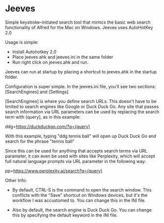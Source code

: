 # Jeeves
Simple keystroke-initiated search tool that mimics the basic web search functionality of Alfred for the Mac on Windows. Jeeves uses AutoHotKey 2.0

Usage is simple:

- Install Autohotkey 2.0
- Place jeeves.ahk and jeeves.ini in the same folder
- Run right click on jeeves.ahk and run. 

Jeeves can run at startup by placing a shortcut to jeeves.ahk in the startup folder.

Configuration is super simple. In the jeeves.ini file, you'll see two sections: [SearchEngines] and [Settings]

[SearchEngines] is where you define search URLs. This doesn't have to be limited to search engines like Google or Duck Duck Go. Any site that passes search information via URL parameters can be used by replacing the search term with {query], as in this example:

ddg=https://duckduckgo.com/?q={query}

With this example, typing "ddg tennis ball" will open up Duck Duck Go and search for the phrase "tennis ball"

Since this can be used for anything that accepts search terms via URL parameter, it can even be used with sites like Perplexity, which will accept full natural language prompts via URL parameter in the following way:

pp=https://www.perplexity.ai/search?q={query}

Other Info:

- By default, CTRL-S is the command to open the search window. This conflicts with the "Save" shortcut on Windows devices, but it's the workflow I was accustomed to. You can change this in the INI file.

- Also by default, the search engine is Duck Duck Go. You can change this by specifying the default keyword in the INI file.

